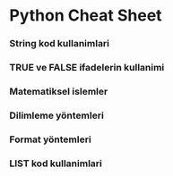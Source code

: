 # Python Cheat Sheet

### String kod kullanimlari
### TRUE ve FALSE ifadelerin kullanimi
### Matematiksel islemler
### Dilimleme yöntemleri
### Format yöntemleri
### LIST kod kullanimlari
